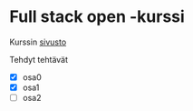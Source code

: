 # Full stack open -kurssi
Kurssin [sivusto](https://fullstackopen.com/)

Tehdyt tehtävät
- [x] osa0
- [x] osa1
- [ ] osa2